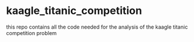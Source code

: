 # kaagle_titanic_competition
this repo contains all the code needed for the analysis of the kaagle titanic competition problem
